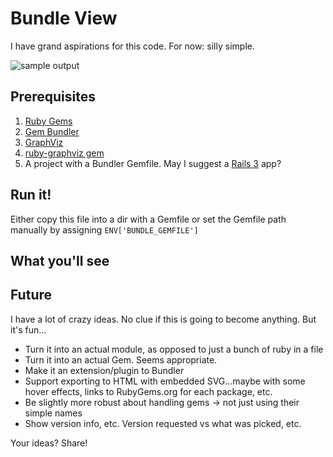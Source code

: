 # Bundle View #

I have grand aspirations for this code.
For now: silly simple.

![sample output](http://github.com/kevmoo/bundle_view/raw/master/sample_output-rails_app.png)

## Prerequisites ##

1. [Ruby Gems](http://rubygems.org/)
2. [Gem Bundler](http://gembundler.com/)
3. [GraphViz](http://www.graphviz.org/)
4. [ruby-graphviz gem](http://rubygems.org/gems/ruby-graphviz)
5. A project with a Bundler Gemfile. May I suggest a [Rails 3](http://guides.rails.info/3_0_release_notes.html) app?

## Run it! ##

Either copy this file into a dir with a Gemfile or set the Gemfile path manually by assigning `ENV['BUNDLE_GEMFILE']`

## What you'll see ##


## Future ##

I have a lot of crazy ideas. No clue if this is going to become anything. But it's fun...

* Turn it into an actual module, as opposed to just a bunch of ruby in a file
* Turn it into an actual Gem. Seems appropriate.
* Make it an extension/plugin to Bundler
* Support exporting to HTML with embedded SVG...maybe with some hover effects, links to RubyGems.org for each package, etc.
* Be slightly more robust about handling gems -> not just using their simple names
* Show version info, etc. Version requested vs what was picked, etc.

Your ideas? Share!